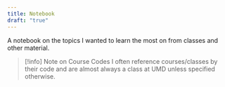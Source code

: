 ```yaml
---
title: Notebook
draft: "true"
---
```

A notebook on the topics I wanted to learn the most on from classes and other material.

> [!info] Note on Course Codes
> I often reference courses/classes by their code and are almost always a class at UMD unless specified otherwise.

